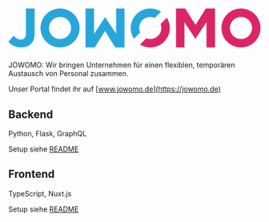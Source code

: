 # ![JOWOMO Logo](frontend/static/images/logo.svg) 

JOWOMO: Wir bringen Unternehmen für einen flexiblen, temporären Austausch von Personal zusammen.

Unser Portal findet ihr auf [www.jowomo.de](https://jowomo.de)

## Backend

Python, Flask, GraphQL

Setup siehe [README](backend/api/README.md)

## Frontend

TypeScript, Nuxt.js

Setup siehe [README](frontend/readme.md)